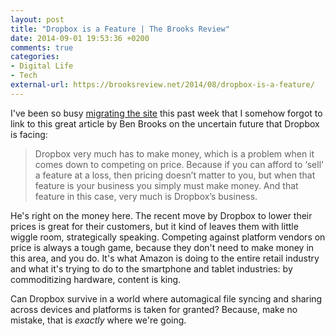 ```yaml
---
layout: post
title: "Dropbox is a Feature | The Brooks Review"
date: 2014-09-01 19:53:36 +0200
comments: true
categories:
- Digital Life
- Tech
external-url: https://brooksreview.net/2014/08/dropbox-is-a-feature/ 
---
```


I've been so busy [migrating the site](2014/08/31/now-serving-delicious-baked-goods) this past week that I somehow forgot to link to this great article by Ben Brooks on the uncertain future that Dropbox is facing:

<blockquote>Dropbox very much has to make money, which is a problem when it comes down to competing on price. Because if you can afford to ‘sell’ a feature at a loss, then pricing doesn’t matter to you, but when that feature is your business you simply must make money. And that feature in this case, very much is Dropbox’s business.</blockquote>

He's right on the money here. The recent move by Dropbox to lower their prices is great for their customers, but it kind of leaves them with little wiggle room, strategically speaking. Competing against platform vendors on price is always a tough game, because they don't need to make money in this area, and you do. It's what Amazon is doing to the entire retail industry and what it's trying to do to the smartphone and tablet industries: by commoditizing hardware, content is king.

Can Dropbox survive in a world where automagical file syncing and sharing across devices and platforms is taken for granted? Because, make no mistake, that is _exactly_ where we're going.


